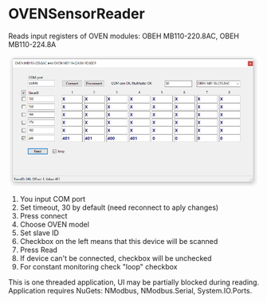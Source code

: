 # OVENSensorReader
Reads input registers of OVEN modules: ОВЕН MB110-220.8AC, ОВЕН MB110-224.8A

![](form.png)

1. You input COM port
2. Set timeout, 30 by default (need reconnect to aply changes)
3. Press connect
4. Choose OVEN model
5. Set slave ID
6. Checkbox on the left means that this device will be scanned
7. Press Read
8. If device can't be connected, checkbox will be unchecked
9. For constant monitoring check "loop" checkbox

This is one threaded application, UI may be partially blocked during reading.
Application requires NuGets: NModbus, NModbus.Serial, System.IO.Ports.
